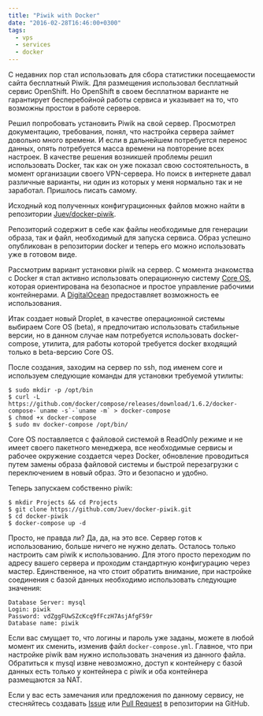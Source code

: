 ```yaml
---
title: "Piwik with Docker"
date: "2016-02-28T16:46:00+0300"
tags:
  - vps
  - services
  - docker
---
```

С недавних пор стал использовать для сбора статистики посещаемости сайта бесплатный Piwik. Для размещения использовал бесплатный сервис OpenShift. Но OpenShift в своем бесплатном варианте не гарантирует бесперебойной работы сервиса и указывает на то, что возможны простои в работе серверов.

Решил попробовать установить Piwik на свой сервер. Просмотрел документацию, требования, понял, что настройка сервера займет довольно много времени. И если в дальнейшем потребуется перенос данных, опять потребуется масса времени на повторение всех настроек. В качестве решения возникшей проблемы решил использовать Docker, так как он уже показал свою состоятельность, в момент организации своего VPN-сервера. Но поиск в интернете давал различные варианты, ни один из которых у меня нормально так и не заработал. Пришлось писать самому.

Исходный код полученных конфигурационных файлов можно найти в репозитории [Juev/docker-piwik](https://github.com/Juev/docker-piwik "Juev/docker-piwik").

Репозиторий содержит в себе как файлы необходимые для генерации образа, так и файл, необходимый для запуска сервиса. Образ успешно опубликован в репозитории docker и теперь его можно использовать уже в готовом виде.

Рассмотрим вариант установки piwik на сервер. С момента знакомства с Docker я стал активно использовать операционную систему [Core OS](https://coreos.com "Core OS"), которая ориентирована на безопасное и простое управление рабочими контейнерами. А [DigitalOcean](https://www.digitalocean.com/?refcode=c5cb9e6574a7) предоставляет возможность ее использования.

Итак создает новый Droplet, в качестве операционной системы выбираем Core OS (beta), я предпочитаю использовать стабильные версии, но в данном случае нам потребуется использовать docker-compose, утилита, для работы которой требуется docker входящий только в beta-версию Core OS.

После создания, заходим на сервер по ssh, под именем core и используем следующие команды для установки требуемой утилиты:

    $ sudo mkdir -p /opt/bin
    $ curl -L https://github.com/docker/compose/releases/download/1.6.2/docker-compose-`uname -s`-`uname -m` > docker-compose
    $ chmod +x docker-compose
    $ sudo mv docker-compose /opt/bin/

Core OS поставляется с файловой системой в ReadOnly режиме и не имеет своего пакетного менеджера, все необходимые сервисы и рабочее окружение создается через Docker, обновление проводиться путем замены образа файловой системы и быстрой перезагрузки с переключением в новый образ. Это и безопасно и удобно.

Теперь запускаем собственно piwik:

    $ mkdir Projects && cd Projects
    $ git clone https://github.com/Juev/docker-piwik.git
    $ cd docker-piwik
    $ docker-compose up -d

Просто, не правда ли? Да, да, на это все. Сервер готов к использованию, больше ничего не нужно делать. Осталось только настроить сам piwik к использованию. Для этого просто переходим по адресу вашего сервера и проходим стандартную конфигурацию через мастер. Единственное, на что стоит обратить внимание, при настройке соединения с базой данных необходимо использовать следующие значения:

    Database Server: mysql
    Login: piwik
    Password: vdZggFUwSZcKcq9fFczH7AsjAfgF59r
    Database name: piwik

Если вас смущает то, что логины и пароль уже заданы, можете в любой момент их сменить, изменив файл `docker-compose.yml`. Главное, что при настройке piwik вам нужно использовать значения из данного файла. Обратиться к mysql извне невозможно, доступ к контейнеру с базой данных есть только у контейнера с piwik и оба контейнера размещаются за NAT.

Если у вас есть замечания или предложения по данному сервису, не стесняйтесь создавать [Issue](https://github.com/Juev/docker-piwik/issues "Issue") или [Pull Request](https://github.com/Juev/docker-piwik/pulls "Pull Request") в репозитории на GitHub.

